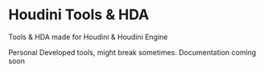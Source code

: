 # Houdini Tools & HDA
Tools &amp; HDA made for Houdini &amp; Houdini Engine

Personal Developed tools, might break sometimes.
Documentation coming soon
